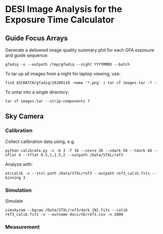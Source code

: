 # DESI Image Analysis for the Exposure Time Calculator

## Guide Focus Arrays

Generate a delivered image quality summary plot for each GFA exposure and guide sequence:
```
gfadiq -v --outpath /tmp/gfadiq --night YYYYMMDD --batch
```
To tar up all images from a night for laptop viewing, use:
```
find $SCRATCH/gfadiq/20200110 -name '*.png' | tar cf images.tar -T -
```
To untar into a single directory:
```
tar xf images.tar --strip-components 7
```

## Sky Camera

### Calibration

Collect calibration data using, e.g.
```
python calibrate.py -v -b 3 -T 10 --nzero 20 --ndark 50 --tdark 60 --nflat 4 --tflat 0.5,1,1.5,2 --outpath /Data/STXL/ref3
```
Analyze with:
```
etccalib -v --stxl-path /Data/STXL/ref3 --outpath ref3_calib.fits --binning 3
```

### Simulation

Simulate
```
simskycam --bgraw /Data/STXL/ref3/dark_{N}.fits --calib ref3_calib.fits -v --outname docs/nb/ref3.csv -n 2000
```

### Measurement
